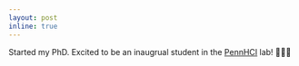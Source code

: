 ```yaml
---
layout: post
inline: true
---
```


Started my PhD. Excited to be an inaugrual student in the [PennHCI](https://pennhci.org) lab! 🧑🏽‍💻

